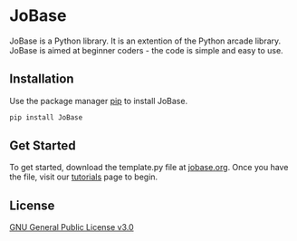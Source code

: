 # JoBase

JoBase is a Python library. It is an extention of the Python arcade library. JoBase is aimed at beginner coders - the code is simple and easy to use.

## Installation

Use the package manager [pip](https://pip.pypa.io/en/stable/) to install JoBase.

```bash
pip install JoBase
```

## Get Started

To get started, download the template.py file at [jobase.org](https://jobase.org/). Once you have the file, visit our [tutorials](https://jobase.org/tutorials/) page to begin.

## License

[GNU General Public License v3.0](https://choosealicense.com/licenses/gpl-3.0/)